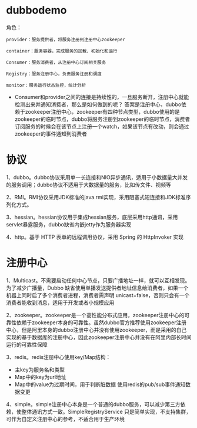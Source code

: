 # dubbodemo

角色：
	
	provider：服务提供者，将服务注册到注册中心zookeeper
	
	container：服务容器，完成服务的加载、初始化和运行
	
	Consumer：服务消费者，从注册中心订阅相关服务
	
	Registry：服务注册中心，负责服务注册和调度
	
	monitor：服务运行状态监控，统计分析
		

* Consumer和provider之间的连接是持续性的，一旦服务断开，注册中心就能检测出来并通知消费者，那么是如何做到的呢？
答案是注册中心，dubbo依赖于zookeeper注册中心，zookeeper有四种节点类型，dubbo使用的是zookeeper的临时节点，dubbo将服务注册到zookeeper的临时节点，消费者订阅服务的时候会在该节点上注册一个watch，如果该节点有改动，则会通过zookeeper的事件通知到消费者

# 协议
1、dubbo。dubbo协议采用单一长连接和NIO异步通讯，适用于小数据量大并发的服务调用；dubbo协议不适用于大数据量的服务，比如传文件、视频等

2、RMI。RMI协议采用JDK标准的java.rmi实现，采用阻塞式短连接和JDK标准序列化方式。

3、hessian。hessian协议用于集成hessian服务，底层采用http通讯，采用servlet暴露服务，dubbo缺省内嵌jetty作为服务器实现

4、http。基于 HTTP 表单的远程调用协议，采用 Spring 的 HttpInvoker 实现

# 注册中心

1、Multicast。不需要启动任何中心节点，只要广播地址一样，就可以互相发现。为了减少广播量，Dubbo 缺省使用单播发送提供者地址信息给消费者，如果一个机器上同时启了多个消费者进程，消费者需声明 unicast=false，否则只会有一个消费者能收到消息，适用于开发或者小规模应用

2、zookeeper。zookeeper是一个高性能分布式应用，zookeeper注册中心的可靠性依赖于zookeeper本身的可靠性。虽然dubbo官方推荐使用zookeeper注册中心，但是阿里本身的dubbo注册中心并没有使用zookeeper，而是采用的自己实现的基于数据库的注册中心，因此zookeeper注册中心并没有在阿里内部长时间运行的可靠性保障

3、redis。redis注册中心使用key/Map结构：
* 主key为服务名和类型
* Map中的key为url地址
* Map中的value为过期时间，用于判断脏数据
使用redis的pub/sub事件通知数据变更

4、simple。simple注册中心本身是一个普通的dubbo服务，可以减少第三方依赖，使整体通讯方式一致。SimpleRegistryService 只是简单实现，不支持集群，可作为自定义注册中心的参考，不适合用于生产环境


	
